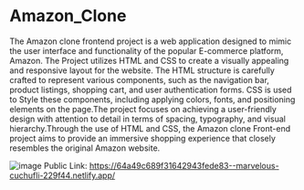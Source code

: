 # Amazon_Clone
The Amazon clone frontend    project is a web application designed to mimic the user interface and functionality of the popular E-commerce platform, Amazon. The Project utilizes HTML and CSS to create a visually appealing and responsive layout for the website. The HTML structure is carefully crafted to represent various components, such as the navigation bar, product listings, shopping cart, and user authentication forms. CSS is used to Style these components, including applying colors, fonts, and positioning elements on the page.The project focuses on achieving a user-friendly design with attention to detail in terms of spacing, typography, and visual hierarchy.Through the use of HTML and CSS, the Amazon clone Front-end project aims to provide an immersive shopping experience that closely resembles the original Amazon website.

![image](https://github.com/kmishraa/Amazon_Clone/assets/104066423/bd67546b-d35c-4f72-9585-9d55bec671af)
Public Link: https://64a49c689f31642943fede83--marvelous-cuchufli-229f44.netlify.app/
